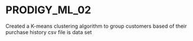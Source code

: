 # PRODIGY_ML_02
Created a K-means clustering algorithm to group customers based of their purchase history
csv file is data set

